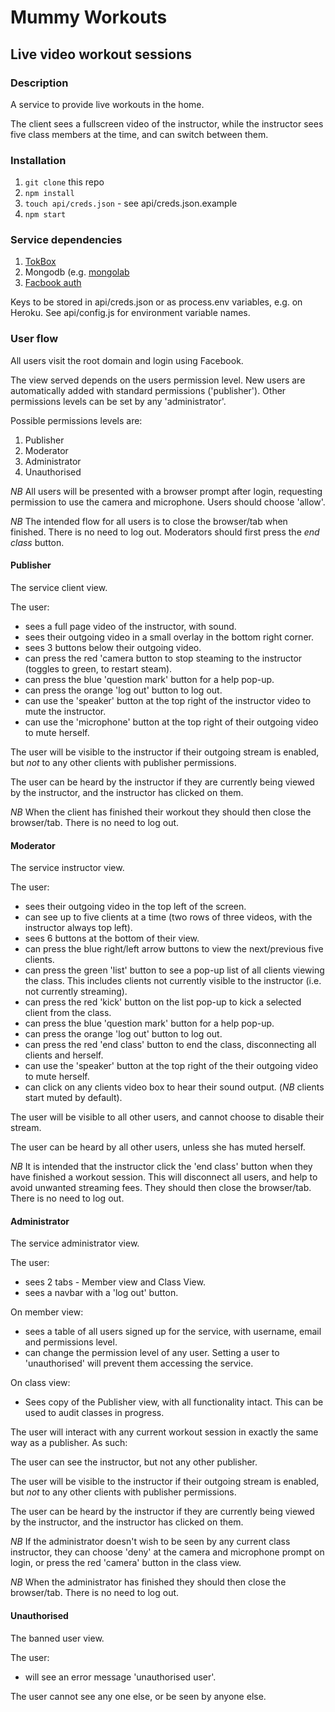 # Mummy Workouts

## Live video workout sessions

### Description

A service to provide live workouts in the home.  

The client sees a fullscreen video of the instructor, while the instructor sees five class members at the time, and can switch between them. 

### Installation 

1. `git clone` this repo
2. `npm install`
3. `touch api/creds.json` - see api/creds.json.example
4. `npm start`

### Service dependencies

1. [TokBox](https://tokbox.com/)
2. Mongodb (e.g. [mongolab](https://mongolab.com/)
3. [Facbook auth](https://developers.facebook.com/)

Keys to be stored in api/creds.json or as process.env variables, e.g. on Heroku.
See api/config.js for environment variable names.

### User flow

All users visit the root domain and login using Facebook.

The view served depends on the users permission level. New users are automatically added with standard permissions ('publisher'). Other permissions levels can be set by any 'administrator'.

Possible permissions levels are:
1. Publisher
2. Moderator
3. Administrator
4. Unauthorised

*NB* All users will be presented with a browser prompt after login, requesting permission to use the camera and microphone. Users should choose 'allow'.

*NB* The intended flow for all users is to close the browser/tab when finished. There is no need to log out. Moderators should first press the *end class* button.

#### Publisher

The service client view.

The user:
* sees a full page video of the instructor, with sound.
* sees their outgoing video in a small overlay in the bottom right corner.
* sees 3 buttons below their outgoing video.
* can press the red 'camera button to stop steaming to the instructor (toggles to green, to restart steam).
* can press the blue 'question mark' button for a help pop-up.
* can press the orange 'log out' button to log out.
* can use the 'speaker' button at the top right of the instructor video to mute the instructor.
* can use the 'microphone' button at the top right of their outgoing video to mute herself. 

The user will be visible to the instructor if their outgoing stream is enabled, but *not* to any other clients with publisher permissions.

The user can be heard by the instructor if they are currently being viewed by the instructor, and the instructor has clicked on them.

*NB* When the client has finished their workout they should then close the browser/tab. There is no need to log out.

#### Moderator

The service instructor view.

The user:
* sees their outgoing video in the top left of the screen.
* can see up to five clients at a time (two rows of three videos, with the instructor always top left).
* sees 6 buttons at the bottom of their view.
* can press the blue right/left arrow buttons to view the next/previous five clients.
* can press the green 'list' button to see a pop-up list of all clients viewing the class. This includes clients not currently visible to the instructor (i.e. not currently streaming).
* can press the red 'kick' button on the list pop-up to kick a selected client from the class.
* can press the blue 'question mark' button for a help pop-up.
* can press the orange 'log out' button to log out.
* can press the red 'end class' button to end the class, disconnecting all clients and herself.
* can use the 'speaker' button at the top right of the their outgoing video to mute herself. 
* can click on any clients video box to hear their sound output. (*NB* clients start muted by default).

The user will be visible to all other users, and cannot choose to disable their stream.

The user can be heard by all other users, unless she has muted herself.

*NB* It is intended that the instructor click the 'end class' button when they have finished a workout session. This will disconnect all users, and help to avoid unwanted streaming fees. They should then close the browser/tab. There is no need to log out.

#### Administrator

The service administrator view.

The user:
* sees 2 tabs - Member view and Class View.
* sees a navbar with a 'log out' button.

On member view:
* sees a table of all users signed up for the service, with username, email and permissions level.
* can change the permission level of any user. Setting a user to 'unauthorised' will prevent them accessing the service.

On class view:
* Sees copy of the Publisher view, with all functionality intact. This can be used to audit classes in progress.

The user will interact with any current workout session in exactly the same way as a publisher. As such:

The user can see the instructor, but not any other publisher.

The user will be visible to the instructor if their outgoing stream is enabled, but *not* to any other clients with publisher permissions.

The user can be heard by the instructor if they are currently being viewed by the instructor, and the instructor has clicked on them.

*NB* If the administrator doesn't wish to be seen by any current class instructor, they can choose 'deny' at the camera and microphone prompt on login, or press the red 'camera' button in the class view.

*NB* When the administrator has finished they should then close the browser/tab. There is no need to log out.

#### Unauthorised

The banned user view.

The user:
* will see an error message 'unauthorised user'.

The user cannot see any one else, or be seen by anyone else.




